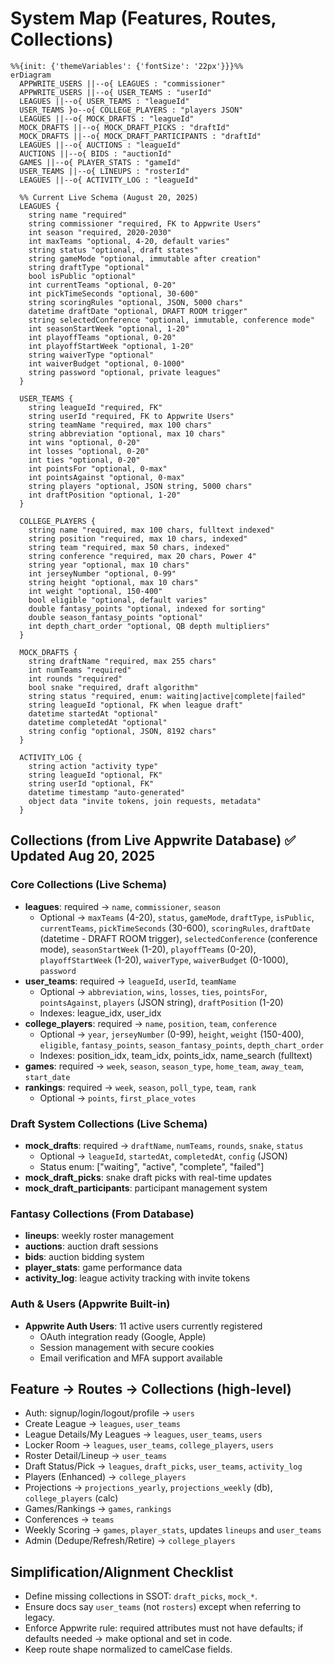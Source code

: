 # System Map (Features, Routes, Collections)

```mermaid
%%{init: {'themeVariables': {'fontSize': '22px'}}}%%
erDiagram
  APPWRITE_USERS ||--o{ LEAGUES : "commissioner"
  APPWRITE_USERS ||--o{ USER_TEAMS : "userId"
  LEAGUES ||--o{ USER_TEAMS : "leagueId"
  USER_TEAMS }o--o{ COLLEGE_PLAYERS : "players JSON"
  LEAGUES ||--o{ MOCK_DRAFTS : "leagueId"
  MOCK_DRAFTS ||--o{ MOCK_DRAFT_PICKS : "draftId"
  MOCK_DRAFTS ||--o{ MOCK_DRAFT_PARTICIPANTS : "draftId"
  LEAGUES ||--o{ AUCTIONS : "leagueId"
  AUCTIONS ||--o{ BIDS : "auctionId"
  GAMES ||--o{ PLAYER_STATS : "gameId"
  USER_TEAMS ||--o{ LINEUPS : "rosterId"
  LEAGUES ||--o{ ACTIVITY_LOG : "leagueId"
  
  %% Current Live Schema (August 20, 2025)
  LEAGUES {
    string name "required"
    string commissioner "required, FK to Appwrite Users"
    int season "required, 2020-2030"
    int maxTeams "optional, 4-20, default varies"
    string status "optional, draft states"
    string gameMode "optional, immutable after creation"
    string draftType "optional"
    bool isPublic "optional"
    int currentTeams "optional, 0-20"
    int pickTimeSeconds "optional, 30-600"
    string scoringRules "optional, JSON, 5000 chars"
    datetime draftDate "optional, DRAFT ROOM trigger"
    string selectedConference "optional, immutable, conference mode"
    int seasonStartWeek "optional, 1-20"
    int playoffTeams "optional, 0-20"
    int playoffStartWeek "optional, 1-20"
    string waiverType "optional"
    int waiverBudget "optional, 0-1000"
    string password "optional, private leagues"
  }
  
  USER_TEAMS {
    string leagueId "required, FK"
    string userId "required, FK to Appwrite Users"
    string teamName "required, max 100 chars"
    string abbreviation "optional, max 10 chars"
    int wins "optional, 0-20"
    int losses "optional, 0-20"
    int ties "optional, 0-20"
    int pointsFor "optional, 0-max"
    int pointsAgainst "optional, 0-max"
    string players "optional, JSON string, 5000 chars"
    int draftPosition "optional, 1-20"
  }
  
  COLLEGE_PLAYERS {
    string name "required, max 100 chars, fulltext indexed"
    string position "required, max 10 chars, indexed"
    string team "required, max 50 chars, indexed"
    string conference "required, max 20 chars, Power 4"
    string year "optional, max 10 chars"
    int jerseyNumber "optional, 0-99"
    string height "optional, max 10 chars"
    int weight "optional, 150-400"
    bool eligible "optional, default varies"
    double fantasy_points "optional, indexed for sorting"
    double season_fantasy_points "optional"
    int depth_chart_order "optional, QB depth multipliers"
  }
  
  MOCK_DRAFTS {
    string draftName "required, max 255 chars"
    int numTeams "required"
    int rounds "required"
    bool snake "required, draft algorithm"
    string status "required, enum: waiting|active|complete|failed"
    string leagueId "optional, FK when league draft"
    datetime startedAt "optional"
    datetime completedAt "optional"
    string config "optional, JSON, 8192 chars"
  }
  
  ACTIVITY_LOG {
    string action "activity type"
    string leagueId "optional, FK"
    string userId "optional, FK"
    datetime timestamp "auto-generated"
    object data "invite tokens, join requests, metadata"
  }
```

## Collections (from Live Appwrite Database) ✅ Updated Aug 20, 2025

### Core Collections (Live Schema)
- **leagues**: required → `name`, `commissioner`, `season`
  - Optional → `maxTeams` (4-20), `status`, `gameMode`, `draftType`, `isPublic`, `currentTeams`, `pickTimeSeconds` (30-600), `scoringRules`, `draftDate` (datetime - DRAFT ROOM trigger), `selectedConference` (conference mode), `seasonStartWeek` (1-20), `playoffTeams` (0-20), `playoffStartWeek` (1-20), `waiverType`, `waiverBudget` (0-1000), `password`
- **user_teams**: required → `leagueId`, `userId`, `teamName`
  - Optional → `abbreviation`, `wins`, `losses`, `ties`, `pointsFor`, `pointsAgainst`, `players` (JSON string), `draftPosition` (1-20)
  - Indexes: league_idx, user_idx
- **college_players**: required → `name`, `position`, `team`, `conference`
  - Optional → `year`, `jerseyNumber` (0-99), `height`, `weight` (150-400), `eligible`, `fantasy_points`, `season_fantasy_points`, `depth_chart_order`
  - Indexes: position_idx, team_idx, points_idx, name_search (fulltext)
- **games**: required → `week`, `season`, `season_type`, `home_team`, `away_team`, `start_date`
- **rankings**: required → `week`, `season`, `poll_type`, `team`, `rank`
  - Optional → `points`, `first_place_votes`

### Draft System Collections (Live Schema)
- **mock_drafts**: required → `draftName`, `numTeams`, `rounds`, `snake`, `status`
  - Optional → `leagueId`, `startedAt`, `completedAt`, `config` (JSON)
  - Status enum: ["waiting", "active", "complete", "failed"]
- **mock_draft_picks**: snake draft picks with real-time updates
- **mock_draft_participants**: participant management system

### Fantasy Collections (From Database)
- **lineups**: weekly roster management
- **auctions**: auction draft sessions
- **bids**: auction bidding system
- **player_stats**: game performance data
- **activity_log**: league activity tracking with invite tokens

### Auth & Users (Appwrite Built-in)
- **Appwrite Auth Users**: 11 active users currently registered
  - OAuth integration ready (Google, Apple)
  - Session management with secure cookies
  - Email verification and MFA support available

## Feature → Routes → Collections (high-level)

- Auth: signup/login/logout/profile → `users`
- Create League → `leagues`, `user_teams`
- League Details/My Leagues → `leagues`, `user_teams`, `users`
- Locker Room → `leagues`, `user_teams`, `college_players`, `users`
- Roster Detail/Lineup → `user_teams`
- Draft Status/Pick → `leagues`, `draft_picks`, `user_teams`, `activity_log`
- Players (Enhanced) → `college_players`
- Projections → `projections_yearly`, `projections_weekly` (db), `college_players` (calc)
- Games/Rankings → `games`, `rankings`
- Conferences → `teams`
- Weekly Scoring → `games`, `player_stats`, updates `lineups` and `user_teams`
- Admin (Dedupe/Refresh/Retire) → `college_players`

## Simplification/Alignment Checklist

- Define missing collections in SSOT: `draft_picks`, `mock_*`.
- Ensure docs say `user_teams` (not `rosters`) except when referring to legacy.
- Enforce Appwrite rule: required attributes must not have defaults; if defaults needed → make optional and set in code.
- Keep route shape normalized to camelCase fields.

